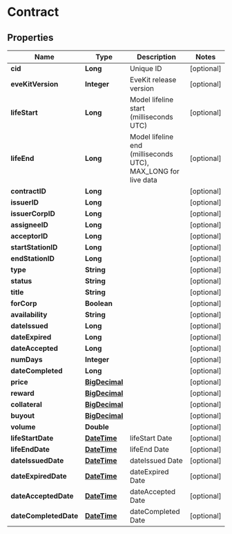 
# Contract

## Properties
Name | Type | Description | Notes
------------ | ------------- | ------------- | -------------
**cid** | **Long** | Unique ID |  [optional]
**eveKitVersion** | **Integer** | EveKit release version |  [optional]
**lifeStart** | **Long** | Model lifeline start (milliseconds UTC) |  [optional]
**lifeEnd** | **Long** | Model lifeline end (milliseconds UTC), MAX_LONG for live data |  [optional]
**contractID** | **Long** |  |  [optional]
**issuerID** | **Long** |  |  [optional]
**issuerCorpID** | **Long** |  |  [optional]
**assigneeID** | **Long** |  |  [optional]
**acceptorID** | **Long** |  |  [optional]
**startStationID** | **Long** |  |  [optional]
**endStationID** | **Long** |  |  [optional]
**type** | **String** |  |  [optional]
**status** | **String** |  |  [optional]
**title** | **String** |  |  [optional]
**forCorp** | **Boolean** |  |  [optional]
**availability** | **String** |  |  [optional]
**dateIssued** | **Long** |  |  [optional]
**dateExpired** | **Long** |  |  [optional]
**dateAccepted** | **Long** |  |  [optional]
**numDays** | **Integer** |  |  [optional]
**dateCompleted** | **Long** |  |  [optional]
**price** | [**BigDecimal**](BigDecimal.md) |  |  [optional]
**reward** | [**BigDecimal**](BigDecimal.md) |  |  [optional]
**collateral** | [**BigDecimal**](BigDecimal.md) |  |  [optional]
**buyout** | [**BigDecimal**](BigDecimal.md) |  |  [optional]
**volume** | **Double** |  |  [optional]
**lifeStartDate** | [**DateTime**](DateTime.md) | lifeStart Date |  [optional]
**lifeEndDate** | [**DateTime**](DateTime.md) | lifeEnd Date |  [optional]
**dateIssuedDate** | [**DateTime**](DateTime.md) | dateIssued Date |  [optional]
**dateExpiredDate** | [**DateTime**](DateTime.md) | dateExpired Date |  [optional]
**dateAcceptedDate** | [**DateTime**](DateTime.md) | dateAccepted Date |  [optional]
**dateCompletedDate** | [**DateTime**](DateTime.md) | dateCompleted Date |  [optional]



